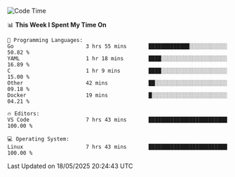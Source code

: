 
<!--START_SECTION:waka-->
![Code Time](http://img.shields.io/badge/Code%20Time-761%20hrs%2043%20mins-blue)

📊 **This Week I Spent My Time On** 

```text
💬 Programming Languages: 
Go                       3 hrs 55 mins       █████████████░░░░░░░░░░░░   50.82 % 
YAML                     1 hr 18 mins        ████░░░░░░░░░░░░░░░░░░░░░   16.89 % 
C                        1 hr 9 mins         ████░░░░░░░░░░░░░░░░░░░░░   15.00 % 
Other                    42 mins             ██░░░░░░░░░░░░░░░░░░░░░░░   09.18 % 
Docker                   19 mins             █░░░░░░░░░░░░░░░░░░░░░░░░   04.21 % 

🔥 Editors: 
VS Code                  7 hrs 43 mins       █████████████████████████   100.00 % 

💻 Operating System: 
Linux                    7 hrs 43 mins       █████████████████████████   100.00 % 
```


 Last Updated on 18/05/2025 20:24:43 UTC
<!--END_SECTION:waka-->
